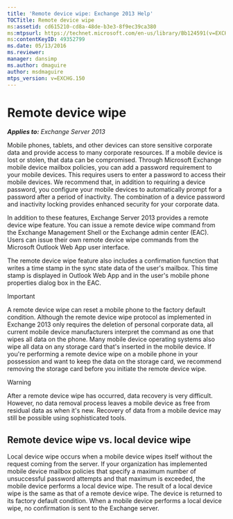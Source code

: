 ```yaml
---
title: 'Remote device wipe: Exchange 2013 Help'
TOCTitle: Remote device wipe
ms:assetid: cd615210-cd8a-48de-b3e3-8f9ec39ca380
ms:mtpsurl: https://technet.microsoft.com/en-us/library/Bb124591(v=EXCHG.150)
ms:contentKeyID: 49352799
ms.date: 05/13/2016
ms.reviewer: 
manager: dansimp
ms.author: dmaguire
author: msdmaguire
mtps_version: v=EXCHG.150
---
```


# Remote device wipe

_**Applies to:** Exchange Server 2013_

Mobile phones, tablets, and other devices can store sensitive corporate data and provide access to many corporate resources. If a mobile device is lost or stolen, that data can be compromised. Through Microsoft Exchange mobile device mailbox policies, you can add a password requirement to your mobile devices. This requires users to enter a password to access their mobile devices. We recommend that, in addition to requiring a device password, you configure your mobile devices to automatically prompt for a password after a period of inactivity. The combination of a device password and inactivity locking provides enhanced security for your corporate data.

In addition to these features, Exchange Server 2013 provides a remote device wipe feature. You can issue a remote device wipe command from the Exchange Management Shell or the Exchange admin center (EAC). Users can issue their own remote device wipe commands from the Microsoft Outlook Web App user interface.

The remote device wipe feature also includes a confirmation function that writes a time stamp in the sync state data of the user's mailbox. This time stamp is displayed in Outlook Web App and in the user's mobile phone properties dialog box in the EAC.

> [!IMPORTANT]
> A remote device wipe can reset a mobile phone to the factory default condition. Although the remote device wipe protocol as implemented in Exchange 2013 only requires the deletion of personal corporate data, all current mobile device manufacturers interpret the command as one that wipes all data on the phone. Many mobile device operating systems also wipe all data on any storage card that's inserted in the mobile device. If you're performing a remote device wipe on a mobile phone in your possession and want to keep the data on the storage card, we recommend removing the storage card before you initiate the remote device wipe.

> [!WARNING]
> After a remote device wipe has occurred, data recovery is very difficult. However, no data removal process leaves a mobile device as free from residual data as when it's new. Recovery of data from a mobile device may still be possible using sophisticated tools.

## Remote device wipe vs. local device wipe

Local device wipe occurs when a mobile device wipes itself without the request coming from the server. If your organization has implemented mobile device mailbox policies that specify a maximum number of unsuccessful password attempts and that maximum is exceeded, the mobile device performs a local device wipe. The result of a local device wipe is the same as that of a remote device wipe. The device is returned to its factory default condition. When a mobile device performs a local device wipe, no confirmation is sent to the Exchange server.
